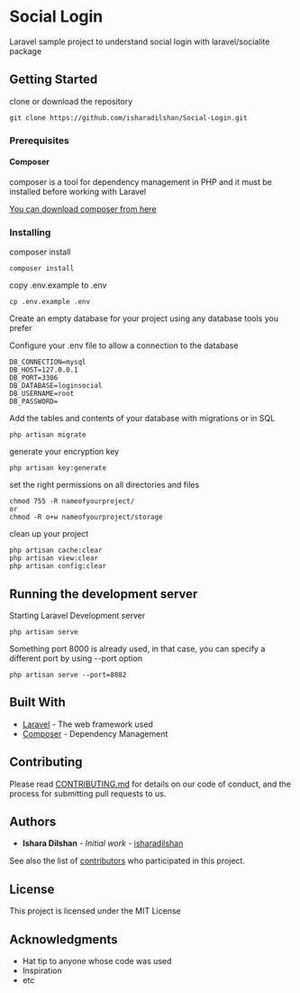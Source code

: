 # Social Login

Laravel sample project to understand social login with laravel/socialite package

## Getting Started

clone or download the repository 

```
git clone https://github.com/isharadilshan/Social-Login.git
```

### Prerequisites

#### Composer

composer is a tool for dependency management in PHP and it must be installed before working with Laravel


[You can download composer from here](https://getcomposer.org/doc/00-intro.md "Getcomposer Homepage")

### Installing

composer install

```
composer install
```

copy .env.example to .env

```
cp .env.example .env
```
 
Create an empty database for your project using any database tools you prefer

Configure your .env file to allow a connection to the database

```
DB_CONNECTION=mysql
DB_HOST=127.0.0.1
DB_PORT=3306
DB_DATABASE=loginsocial
DB_USERNAME=root
DB_PASSWORD=
```
Add the tables and contents of your database with migrations or in SQL

```
php artisan migrate
```

generate your encryption key

```
php artisan key:generate
```

set the right permissions on all directories and files 

```
chmod 755 -R nameofyourproject/
or
chmod -R o+w nameofyourproject/storage
```

clean up your project

```
php artisan cache:clear
php artisan view:clear
php artisan config:clear
```

## Running the development server

Starting Laravel Development server

```
php artisan serve
```

Something port 8000 is already used, in that case, you can specify a different port by using --port option

```
php artisan serve --port=8082
```

## Built With

* [Laravel](https://laravel.com/) - The web framework used
* [Composer](https://getcomposer.org/) - Dependency Management

## Contributing

Please read [CONTRIBUTING.md](https://gist.github.com/isharadilshan/755aec4f7a590027bdd9259b3ad4adc8) for details on our code of conduct, and the process for submitting pull requests to us.

## Authors

* **Ishara Dilshan** - *Initial work* - [isharadilshan](https://github.com/isharadilshan)

See also the list of [contributors](https://github.com/your/Social-Login/contributors) who participated in this project.

## License

This project is licensed under the MIT License

## Acknowledgments

* Hat tip to anyone whose code was used
* Inspiration
* etc
